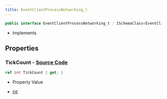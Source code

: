 ```yaml
---
title: EventClientProcessNetworking_t
---
```


```csharp
public interface EventClientProcessNetworking_t : ISchemaClass<EventClientProcessNetworking_t>, ISchemaField, ISchemaClass, INativeHandle
```

- Implements

## Properties

### **TickCount** - [Source Code](https://github.com/swiftly-solution/swiftlys2/blob/main/managed/src/SwiftlyS2.Generated/Schemas/Interfaces/EventClientProcessNetworking_t.cs#L16)

```csharp
ref int TickCount { get; }
```

- Property Value

- [int](https://learn.microsoft.com/dotnet/api/system.int32)

